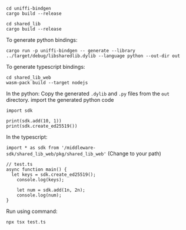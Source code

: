 ```
cd uniffi-bindgen
cargo build --release

cd shared_lib 
cargo build --release
```

To generate python bindings:
```
cargo run -p uniffi-bindgen -- generate --library ../target/debug/libsharedlib.dylib --language python --out-dir out
```

To generate typescript bindings:
```
cd shared_lib_web
wasm-pack build --target nodejs
```

In the python:
Copy the generated `.dylib` and `.py` files from the `out` directory.
import the generated python code
```
import sdk

print(sdk.add(10, 1))
print(sdk.create_ed25519())
```

In the typescript:

```import * as sdk from '/middleware-sdk/shared_lib_web/pkg/shared_lib_web'``` (Change to your path)

```
// test.ts
async function main() {
  let keys = sdk.create_ed25519();
    console.log(keys);

    let num = sdk.add(1n, 2n);
    console.log(num);
}
```

Run using command:

```
npx tsx test.ts
```
